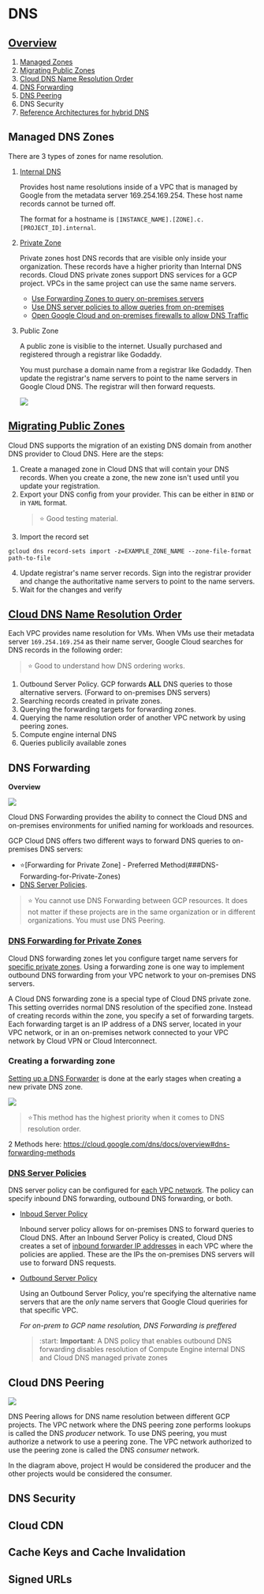 # DNS

## [Overview](https://cloud.google.com/dns/docs/overview)
1. [Managed Zones](#Managed-DNS-Zones)
1. [Migrating Public Zones](#Migrating-Public-Zones)
1. [Cloud DNS Name Resolution Order](#Cloud-DNS-Name-Resolution-Order)
1. [DNS Forwarding](#DNS-Forwarding)
1. [DNS Peering](#Cloud-DNS-Peering)
1. DNS Security
1. [Reference Architectures for hybrid DNS](https://cloud.google.com/dns/docs/best-practices#reference_architectures_for_hybrid_dns)


## Managed DNS Zones
There are 3 types of zones for name resolution.
1. [Internal DNS](https://cloud.google.com/compute/docs/internal-dns)

    Provides host name resolutions inside of a VPC that is managed by Google from the metadata server 169.254.169.254. These host name records cannot be turned off.

    The format for a hostname is `[INSTANCE_NAME].[ZONE].c.[PROJECT_ID].internal`.

1. [Private Zone](https://cloud.google.com/dns/docs/best-practices#best_practices_for_private_zones)

    Private zones host DNS records that are visible only inside your organization. These records have a higher priority than Internal DNS records. Cloud DNS private zones support DNS services for a GCP project. VPCs in the same project can use the same name servers.

    * [Use Forwarding Zones to query on-premises servers](https://cloud.google.com/dns/docs/best-practices#use_forwarding_zones_to_query_on-premises_servers)
    * [Use DNS server policies to allow queries from on-premises](https://cloud.google.com/dns/docs/best-practices#use_dns_server_policies_to_allow_queries_from_on-premises)
    * [Open Google Cloud and on-premises firewalls to allow DNS Traffic](https://cloud.google.com/dns/docs/best-practices#open-google-cloud-and-on-premises-firewalls)

1. Public Zone

    A public zone is visiblie to the internet. Usually purchased and registered through a registrar like Godaddy.

    You must purchase a domain name from a registrar like Godaddy. Then update the registrar's name servers to point to the name servers in Google Cloud DNS. The registrar will then forward requests.

    ![](./registrar-to-clouddns.png)

## [Migrating Public Zones](https://cloud.google.com/dns/docs/migrating)

Cloud DNS supports the migration of an existing DNS domain from another DNS provider to Cloud DNS. Here are the steps:

1. Create a managed zone in Cloud DNS that will contain your DNS records. When you create a zone, the new zone isn't used until you update your registration.
2. Export your DNS config from your provider. This can be either in `BIND` or in `YAML` format.
    > :star: Good testing material.
3. Import the record set
```gcloud
gcloud dns record-sets import -z=EXAMPLE_ZONE_NAME --zone-file-format path-to-file
```
4. Update registrar's name server records. Sign into the registrar provider and change the authoritative name servers to point to the name servers.
5. Wait for the changes and verify

## [Cloud DNS Name Resolution Order](https://cloud.google.com/dns/docs/vpc-name-res-order)

Each VPC provides name resolution for VMs. When VMs use their metadata server `169.254.169.254` as their name server, Google Cloud searches for DNS records in the following order:

>:star: Good to understand how DNS ordering works.
    
1. Outbound Server Policy. GCP forwards <b>ALL</b> DNS queries to those alternative servers. (Forward to on-premises DNS servers)
1. Searching records created in private zones.
1. Querying the forwarding targets for forwarding zones.
1. Querying the name resolution order of another VPC network by using peering zones.
1. Compute engine internal DNS
1. Queries publicily available zones

## DNS Forwarding

<b>Overview</b>

![](https://cloud.google.com/dns/images/hybrid_arch_using_a_single_shared_vpc_network.svg)

Cloud DNS Forwarding provides the ability to connect the Cloud DNS and on-premises environments for unified naming for workloads and resources.

GCP Cloud DNS offers two different ways to forward DNS queries to on-premises DNS servers:
*  :star:[Forwarding for Private Zone] - Preferred Method(###DNS-Forwarding-for-Private-Zones) 
* [DNS Server Policies](###DNS-Server-policies).

> :star: You cannot use DNS Forwarding between GCP resources. It does not matter if these projects are in the same organization or in different organizations. You must use DNS Peering.

### [DNS Forwarding for Private Zones](https://cloud.google.com/dns/docs/overview#dns-forwarding-zones)

Cloud DNS forwarding zones let you configure target name servers for <u>specific private zones</u>. Using a forwarding zone is one way to implement outbound DNS forwarding from your VPC network to your on-premises DNS servers.

A Cloud DNS forwarding zone is a special type of Cloud DNS private zone. This setting overrides normal DNS resolution of the specified zone. Instead of creating records within the zone, you specify a set of forwarding targets. Each forwarding target is an IP address of a DNS server, located in your VPC network, or in an on-premises network connected to your VPC network by Cloud VPN or Cloud Interconnect.

### Creating a forwarding zone

[Setting up a DNS Forwarder](https://cloud.google.com/dns/docs/zones#creating-forwarding-zones) is done at the early stages when creating a new private DNS zone.

![](./dns-forwarding-private-zone.png)


>:star:This method has the highest priority when it comes to DNS resolution order.

2 Methods here: https://cloud.google.com/dns/docs/overview#dns-forwarding-methods

### [DNS Server Policies](https://cloud.google.com/dns/docs/overview#dns-server-policy)

DNS server policy can be configured for <u>each VPC network</u>.  The policy can specify inbound DNS forwarding, outbound DNS forwarding, or both.
* [Inboud Server Policy](https://cloud.google.com/dns/docs/overview#dns-server-policy-in)

  Inbound server policy allows for on-premises DNS to forward queries to Cloud DNS. After an Inbound Server Policy is created, Cloud DNS creates a set of [inbound forwarder IP addresses]((https://cloud.google.com/dns/docs/policies#list-in-entrypoints)) in each VPC where the policies are applied. These are the IPs the on-premises DNS servers will use to forward DNS requests.

* [Outbound Server Policy](https://cloud.google.com/dns/docs/overview#dns-server-policy-out)

  Using an Outbound Server Policy, you're specifying the  alternative name servers that are the <i>only</i> name servers that Google Cloud queriries for that specific VPC.

  <i>For on-prem to GCP name resolution, DNS Forwarding is preffered</i>

  > :start: <b>Important</b>: A DNS policy that enables outbound DNS forwarding disables resolution of Compute Engine internal DNS and Cloud DNS managed private zones


## Cloud DNS Peering

![](https://storage.googleapis.com/gweb-cloudblog-publish/images/VPC_2.max-1300x1300.jpg)

DNS Peering allows for DNS name resolution between different GCP projects. The VPC network where the DNS peering zone performs lookups is called the DNS <i>producer</i> network. To use DNS peering, you must authorize a network to use a peering zone. The VPC network authorized to use the peering zone is called the DNS <i>consumer</i> network.

In the diagram above, project H would be considered the producer and the other projects would be considered the consumer.

## DNS Security

## Cloud CDN

## Cache Keys and Cache Invalidation

## Signed URLs